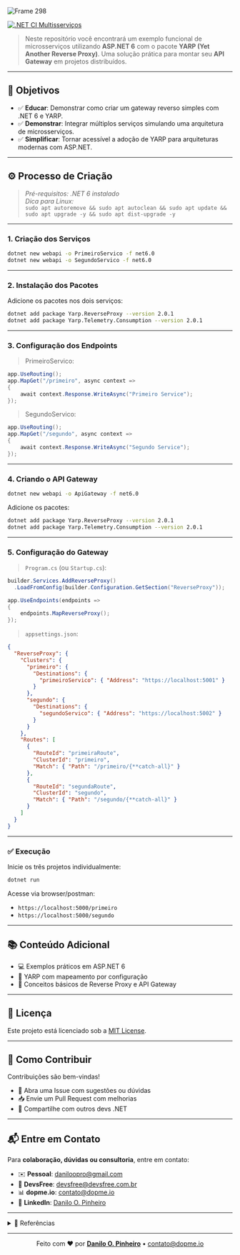![Frame 298](https://github.com/daniloopinheiro/AspNetv6YarpMicrosServices/assets/64677271/889e8353-3b6c-4df0-84bf-34d0a4ec4ded)

[![.NET CI Multisserviços](https://github.com/daniloopinheiro/YarpNet/actions/workflows/dotnet.yml/badge.svg)](https://github.com/daniloopinheiro/YarpNet/actions/workflows/dotnet.yml)

> Neste repositório você encontrará um exemplo funcional de microsserviços utilizando **ASP.NET 6** com o pacote **YARP (Yet Another Reverse Proxy)**. Uma solução prática para montar seu **API Gateway** em projetos distribuídos.

---

## 🎯 Objetivos

- ✅ **Educar**: Demonstrar como criar um gateway reverso simples com .NET 6 e YARP.
- ✅ **Demonstrar**: Integrar múltiplos serviços simulando uma arquitetura de microsserviços.
- ✅ **Simplificar**: Tornar acessível a adoção de YARP para arquiteturas modernas com ASP.NET.

---

## ⚙️ Processo de Criação

> _Pré-requisitos: .NET 6 instalado_  
> _Dica para Linux:_  
> `sudo apt autoremove && sudo apt autoclean && sudo apt update && sudo apt upgrade -y && sudo apt dist-upgrade -y`

---

### 1. Criação dos Serviços

```bash
dotnet new webapi -o PrimeiroServico -f net6.0
dotnet new webapi -o SegundoServico -f net6.0
````

---

### 2. Instalação dos Pacotes

Adicione os pacotes nos dois serviços:

```bash
dotnet add package Yarp.ReverseProxy --version 2.0.1
dotnet add package Yarp.Telemetry.Consumption --version 2.0.1
```

---

### 3. Configuração dos Endpoints

> PrimeiroServico:

```csharp
app.UseRouting();
app.MapGet("/primeiro", async context =>
{
    await context.Response.WriteAsync("Primeiro Service");
});
```

> SegundoServico:

```csharp
app.UseRouting();
app.MapGet("/segundo", async context =>
{
    await context.Response.WriteAsync("Segundo Service");
});
```

---

### 4. Criando o API Gateway

```bash
dotnet new webapi -o ApiGateway -f net6.0
```

Adicione os pacotes:

```bash
dotnet add package Yarp.ReverseProxy --version 2.0.1
dotnet add package Yarp.Telemetry.Consumption --version 2.0.1
```

---

### 5. Configuração do Gateway

> `Program.cs` (ou `Startup.cs`):

```csharp
builder.Services.AddReverseProxy()
  .LoadFromConfig(builder.Configuration.GetSection("ReverseProxy"));

app.UseEndpoints(endpoints =>
{
    endpoints.MapReverseProxy();
});
```

> `appsettings.json`:

```json
{
  "ReverseProxy": {
    "Clusters": {
      "primeiro": {
        "Destinations": {
          "primeiroServico": { "Address": "https://localhost:5001" }
        }
      },
      "segundo": {
        "Destinations": {
          "segundoServico": { "Address": "https://localhost:5002" }
        }
      }
    },
    "Routes": [
      {
        "RouteId": "primeiraRoute",
        "ClusterId": "primeiro",
        "Match": { "Path": "/primeiro/{**catch-all}" }
      },
      {
        "RouteId": "segundaRoute",
        "ClusterId": "segundo",
        "Match": { "Path": "/segundo/{**catch-all}" }
      }
    ]
  }
}
```

---

### ✅ Execução

Inicie os três projetos individualmente:

```bash
dotnet run
```

Acesse via browser/postman:

* `https://localhost:5000/primeiro`
* `https://localhost:5000/segundo`

---

## 📚 Conteúdo Adicional

* 💻 Exemplos práticos em ASP.NET 6
* 🎯 YARP com mapeamento por configuração
* 🔁 Conceitos básicos de Reverse Proxy e API Gateway

---

## 📄 Licença

Este projeto está licenciado sob a [MIT License](LICENSE).

---

## 🤝 Como Contribuir

Contribuições são bem-vindas!

* 🔧 Abra uma Issue com sugestões ou dúvidas
* 📥 Envie um Pull Request com melhorias
* 💬 Compartilhe com outros devs .NET

---

## 📬 Entre em Contato

Para **colaboração, dúvidas ou consultoria**, entre em contato:

* ✉️ **Pessoal**: [daniloopro@gmail.com](mailto:daniloopro@gmail.com)
* 🏢 **DevsFree**: [devsfree@devsfree.com.br](mailto:devsfree@devsfree.com.br)
* 📊 **dopme.io**: [contato@dopme.io](mailto:contato@dopme.io)
* 💼 **LinkedIn**: [Danilo O. Pinheiro](https://www.linkedin.com/in/daniloopinheiro)

---

<details>
<summary>📖 Referências</summary>

* [Código Fonte do Projeto](https://github.com/daniloopinheiro/AspNetv6YarpMicrosServices)
* [Template WebAPI Microsoft Docs](https://learn.microsoft.com/en-us/dotnet/core/tutorials/cli-templates-create-project-template)
* [dotnet add package](https://learn.microsoft.com/pt-br/dotnet/core/tools/dotnet-add-package)
* [YARP Documentation](https://microsoft.github.io/reverse-proxy/index.html)
* [NuGet YARP](https://www.nuget.org/packages/Yarp.ReverseProxy)
* [NuGet Telemetry Consumption](https://www.nuget.org/packages/Yarp.Telemetry.Consumption)

</details>

---

<p align="center">
  Feito com ❤️ por <a href="https://www.linkedin.com/in/daniloopinheiro" target="_blank"><strong>Danilo O. Pinheiro</strong></a> • <a href="mailto:contato@dopme.io">contato@dopme.io</a>
</p>
